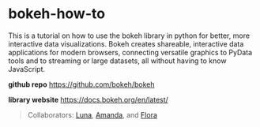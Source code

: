 # bokeh-how-to
This is a tutorial on how to use the bokeh library in python for better, more interactive data visualizations. Bokeh creates shareable, interactive data applications for modern browsers, connecting versatile graphics to PyData tools and to streaming or large datasets, all without having to know JavaScript.

**github repo** https://github.com/bokeh/bokeh

**library website** https://docs.bokeh.org/en/latest/

> Collaborators: [Luna](https://github.com/lunacatalan), [Amanda](https://github.com/amandaherbst), and [Flora](https://github.com/floraham)
